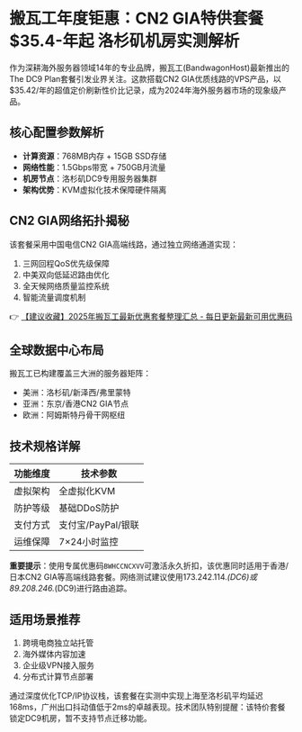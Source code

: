 # 搬瓦工年度钜惠：CN2 GIA特供套餐$35.4-年起 洛杉矶机房实测解析

作为深耕海外服务器领域14年的专业品牌，搬瓦工(BandwagonHost)最新推出的The DC9 Plan套餐引发业界关注。这款搭载CN2 GIA优质线路的VPS产品，以$35.42/年的超值定价刷新性价比记录，成为2024年海外服务器市场的现象级产品。

## 核心配置参数解析
- **计算资源**：768MB内存 + 15GB SSD存储
- **网络性能**：1.5Gbps带宽 + 750GB月流量
- **机房节点**：洛杉矶DC9专用服务器集群
- **架构优势**：KVM虚拟化技术保障硬件隔离

## CN2 GIA网络拓扑揭秘
该套餐采用中国电信CN2 GIA高端线路，通过独立网络通道实现：
1. 三网回程QoS优先级保障
2. 中美双向低延迟路由优化
3. 全天候网络质量监控系统
4. 智能流量调度机制

👉 [【建议收藏】2025年搬瓦工最新优惠套餐整理汇总 - 每日更新最新可用优惠码](https://bit.ly/banwagon)

## 全球数据中心布局
搬瓦工已构建覆盖三大洲的服务器矩阵：
- 美洲：洛杉矶/新泽西/弗里蒙特
- 亚洲：东京/香港CN2 GIA节点
- 欧洲：阿姆斯特丹骨干网枢纽

## 技术规格详解
| 功能维度 | 技术参数 |
|---------|---------|
| 虚拟架构 | 全虚拟化KVM |
| 防护等级 | 基础DDoS防护 |
| 支付方式 | 支付宝/PayPal/银联 |
| 运维保障 | 7×24小时监控 |

**重要提示**：使用专属优惠码`BWHCCNCXVV`可激活永久折扣，该优惠同时适用于香港/日本CN2 GIA等高端线路套餐。网络测试建议使用173.242.114.*(DC6)或89.208.246.*(DC9)进行路由追踪。

## 适用场景推荐
1. 跨境电商独立站托管
2. 海外媒体内容加速
3. 企业级VPN接入服务
4. 分布式计算节点部署

通过深度优化TCP/IP协议栈，该套餐在实测中实现上海至洛杉矶平均延迟168ms，广州出口抖动值低于2ms的卓越表现。技术团队特别提醒：该特价套餐锁定DC9机房，暂不支持节点迁移功能。